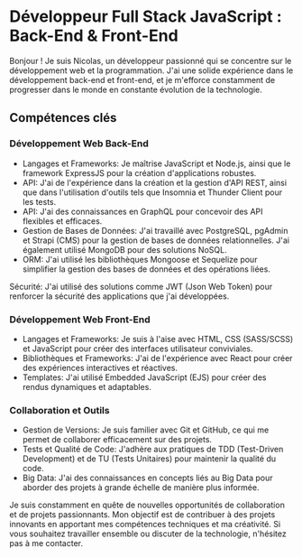 # Développeur Full Stack JavaScript : Back-End & Front-End

Bonjour ! Je suis Nicolas, un développeur passionné qui se concentre sur le développement web et la programmation. J'ai une solide expérience dans le développement back-end et front-end, et je m'efforce constamment de progresser dans le monde en constante évolution de la technologie.

## Compétences clés

### Développement Web Back-End

- Langages et Frameworks: Je maîtrise JavaScript et Node.js, ainsi que le framework ExpressJS pour la création d'applications robustes.
- API: J'ai de l'expérience dans la création et la gestion d'API REST, ainsi que dans l'utilisation d'outils tels que Insomnia et Thunder Client pour les tests.
- API: J'ai des connaissances en GraphQL pour concevoir des API flexibles et efficaces.
- Gestion de Bases de Données: J'ai travaillé avec PostgreSQL, pgAdmin et Strapi (CMS) pour la gestion de bases de données relationnelles. J'ai également utilisé MongoDB pour des solutions NoSQL.
- ORM: J'ai utilisé les bibliothèques Mongoose et Sequelize pour simplifier la gestion des bases de données et des opérations liées.

Sécurité: J'ai utilisé des solutions comme JWT (Json Web Token) pour renforcer la sécurité des applications que j'ai développées.

### Développement Web Front-End

- Langages et Frameworks: Je suis à l'aise avec HTML, CSS (SASS/SCSS) et JavaScript pour créer des interfaces utilisateur conviviales.
- Bibliothèques et Frameworks: J'ai de l'expérience avec React pour créer des expériences interactives et réactives.
- Templates: J'ai utilisé Embedded JavaScript (EJS) pour créer des rendus dynamiques et adaptables.

### Collaboration et Outils

- Gestion de Versions: Je suis familier avec Git et GitHub, ce qui me permet de collaborer efficacement sur des projets.
- Tests et Qualité de Code: J'adhère aux pratiques de TDD (Test-Driven Development) et de TU (Tests Unitaires) pour maintenir la qualité du code.
- Big Data: J'ai des connaissances en concepts liés au Big Data pour aborder des projets à grande échelle de manière plus informée.

Je suis constamment en quête de nouvelles opportunités de collaboration et de projets passionnants. Mon objectif est de contribuer à des projets innovants en apportant mes compétences techniques et ma créativité. Si vous souhaitez travailler ensemble ou discuter de la technologie, n'hésitez pas à me contacter.
